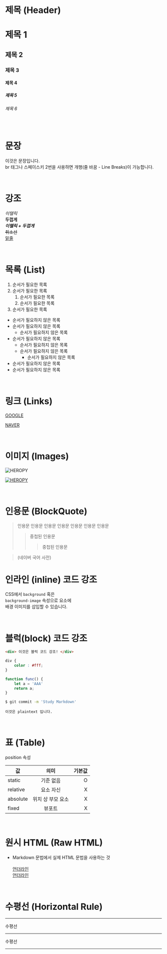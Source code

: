 # 제목 (Header)

# 제목 1
## 제목 2
### 제목 3
#### 제목 4
##### 제목 5
###### 제목 6

<br>

# 문장

이것은 문장입니다. <br> br 태그나 스페이스키 2번을 사용하면 개행(줄 바꿈 - Line Breaks)이 가능합니다.

<br>

# 강조 

_이텔릭_  
**두껍게**  
**_이텔릭 + 두껍게_**  
~~취소선~~  
<u>밑줄</u>

<br>

# 목록 (List)

1. 순서가 필요한 목록
1. 순서가 필요한 목록
    1. 순서가 필요한 목록
    1. 순서가 필요한 목록
1. 순서가 필요한 목록

- 순서가 필요하지 않은 목록
- 순서가 필요하지 않은 목록
    - 순서가 필요하지 않은 목록
- 순서가 필요하지 않은 목록
    - 순서가 필요하지 않은 목록
    - 순서가 필요하지 않은 목록
        - 순서가 필요하지 않은 목록
- 순서가 필요하지 않은 목록
- 순서가 필요하지 않은 목록

<br>

# 링크 (Links)

[GOOGLE](https://google.com)

[NAVER](https://naver.com "NAVER로 이동! - hover시 이 text가 보임!")

<br>

# 이미지 (Images)

<!-- 링크와 이미지는 맨 앞의 ! 의 차이이다 -->
![HEROPY](https://heropy.blog/css/images/logo.png)

[![HEROPY](https://heropy.blog/css/images/logo.png)](https://heropy.blog/)

<br>

# 인용문 (BlockQuote)

> 인용문 인용문 인용문 인용문 인용문 인용문 인용문  
>> 중첩된 인용문  
>>> 중첩된 인용문  

> (네이버 국어 사전)


# 인라인 (inline) 코드 강조

CSS에서 `background` 혹은  
`background-image` 속성으로 요소에  
배경 이미지를 삽입할 수 있습니다.

<br>

# 블럭(block) 코드 강조

```html
<div> 이것은 블럭 코드 강조! </div>
```

```css
div {
    color : #fff;
}
```

```javascript
function func() {
    let a = 'AAA'
    return a;
}
```

```bash
$ git commit -m 'Study Markdown'
```

```plaintext
이것은 plaintext 입니다.
```

<br>

# 표 (Table)

position 속성

값 | 의미 | 기본값
-- | :--: | --:
static | 기준 없음 | O
relative | 요소 자신 | X
absolute | 위치 상 부모 요소 | X
fixed | 뷰포트 | X

<br>

# 원시 HTML (Raw HTML)

- Markdown 문법에서 실제 HTML 문법을 사용하는 것<br><br>
<u>언더라인</u><br>
<span style = "text-decoration : underline;">언더라인</span>

<br>

# 수평선 (Horizontal Rule)

---
수평선
***
수평선
___
